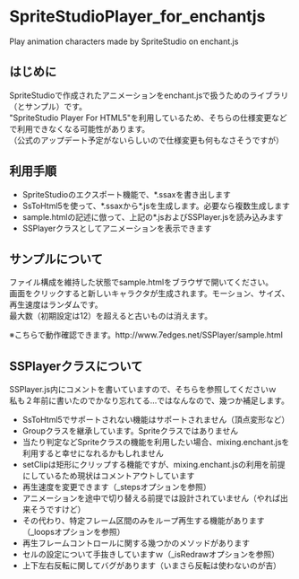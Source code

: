 # SpriteStudioPlayer_for_enchantjs
Play animation characters made by SpriteStudio on enchant.js

<h2>はじめに</h2>
<p>SpriteStudioで作成されたアニメーションをenchant.jsで扱うためのライブラリ（とサンプル）です。<br/>
"SpriteStudio Player For HTML5"を利用しているため、そちらの仕様変更などで利用できなくなる可能性があります。<br/>
（公式のアップデート予定がないらしいので仕様変更も何もなさそうですが）</p>

<h2>利用手順</h2>
<ul>
<li>SpriteStudioのエクスポート機能で、*.ssaxを書き出します</li>
<li>SsToHtml5を使って、*.ssaxから*.jsを生成します。必要なら複数生成します</li>
<li>sample.htmlの記述に倣って、上記の*.jsおよびSSPlayer.jsを読み込みます</li>
<li>SSPlayerクラスとしてアニメーションを表示できます</li>
</ul>

<h2>サンプルについて</h2>
<p>ファイル構成を維持した状態でsample.htmlをブラウザで開いてください。<br/>
画面をクリックすると新しいキャラクタが生成されます。モーション、サイズ、再生速度はランダムです。<br/>
最大数（初期設定は12）を超えると古いものは消えます。</p>
<p>※こちらで動作確認できます。http://www.7edges.net/SSPlayer/sample.html</p>

<h2>SSPlayerクラスについて</h2>
<p>SSPlayer.js内にコメントを書いていますので、そちらを参照してくださいｗ<br/>
私も２年前に書いたのでかなり忘れてる…ではなんなので、幾つか補足します。</p>
<ul>
<li>SsToHtml5でサポートされない機能はサポートされません（頂点変形など）</li>
<li>Groupクラスを継承しています。Spriteクラスではありません</li>
<li>当たり判定などSpriteクラスの機能を利用したい場合、mixing.enchant.jsを利用すると幸せになれるかもしれません</li>
<li>setClipは矩形にクリップする機能ですが、mixing.enchant.jsの利用を前提にしているため現状はコメントアウトしています</li>
<li>再生速度を変更できます（_stepsオプションを参照）</li>
<li>アニメーションを途中で切り替える前提では設計されていません（やれば出来そうですけど）</li>
<li>その代わり、特定フレーム区間のみをループ再生する機能があります（_loopsオプションを参照）</li>
<li>再生フレームコントロールに関する幾つかのメソッドがあります</li>
<li>セルの設定について手抜きしていますｗ（_isRedrawオプションを参照）</li>
<li>上下左右反転に関してバグがあります（いまさら反転は使わないのが吉）</li>
</ul>

